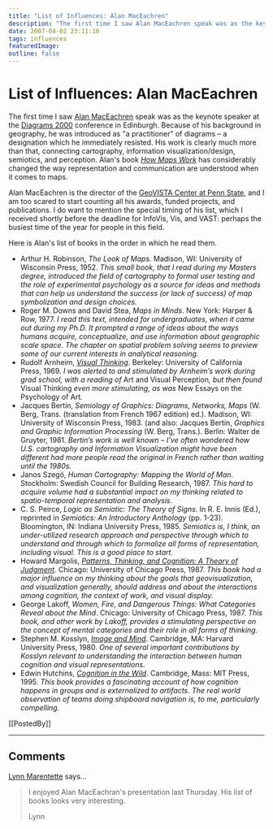 ```yaml
---
title: "List of Influences: Alan MacEachren"
description: "The first time I saw Alan MacEachren speak was as the keynote speaker at the Diagrams 2000 conference in Edinburgh. Because of his background in geography, he was introduced as \"a practitioner\" of diagrams &ndash; a designation which he immediately resisted. His work is clearly much more than that, connecting cartography, information visualization/design, semiotics, and perception. Alan's book How Maps Work has considerably changed the way representation and communication are understood when it comes to maps."
date: 2007-04-02 23:11:10
tags: influences
featuredImage: 
outline: false
---
```


# List of Influences: Alan MacEachren

The first time I saw <a href="http://www.geovista.psu.edu/members/maceachren/">Alan MacEachren</a> speak was as the keynote speaker at the <a href="http://www.cl.cam.ac.uk/Diag2000/">Diagrams 2000</a> conference in Edinburgh. Because of his background in geography, he was introduced as "a practitioner" of diagrams – a designation which he immediately resisted. His work is clearly much more than that, connecting cartography, information visualization/design, semiotics, and perception. Alan's book <a href="http://www.amazon.com/How-Maps-Work-Representation-Visualization/dp/157230040X"><em>How Maps Work</em></a> has considerably changed the way representation and communication are understood when it comes to maps.

Alan MacEachren is the director of the <a href="http://www.geovista.psu.edu/index.jsp">GeoVISTA Center at Penn State</a>, and I am too scared to start counting all his awards, funded projects, and publications. I do want to mention the special timing of his list, which I received shortly before the deadline for InfoVis, Vis, and VAST: perhaps the busiest time of the year for people in this field.

Here is Alan's list of books in the order in which he read them.

- Arthur H. Robinson, <em>The Look of Maps.</em> Madison, WI: University of Wisconsin Press, 1952. <em>This small book, that I read during my Masters degree, introduced the field of cartography to formal user testing and the role of experimental psychology as a source for ideas and methods that can help us understand the success (or lack of success) of map symbolization and design choices.</em>
- Roger M. Downs and David Stea, <em>Maps in Minds</em>. New York: Harper &amp; Row, 1977. <em>I read this text, intended for undergraduates, when it came out during my Ph.D. It prompted a range of ideas about the ways humans acquire, conceptualize, and use information about geographic scale space. The chapter on spatial problem solving seems to preview some of our current interests in analytical reasoning.</em>
- Rudolf Arnheim, <a href="http://www.amazon.com/Visual-Thinking-Rudolf-Arnheim/dp/0520018710/"><em>Visual Thinking</em></a>. Berkeley: University of California Press, 1969. <em>I was alerted to and stimulated by Arnheim’s work during grad school, with a reading of </em>Art and Visual Perception<em>, but then found </em>Visual Thinking<em> even more stimulating, as was </em>New Essays on the Psychology of Art<em>.</em>
- Jacques Bertin, <em>Semiology of Graphics: Diagrams, Networks, Maps</em> (W. Berg, Trans. (translation from French 1967 edition) ed.). Madison, WI: University of Wisconsin Press, 1983. (and also: Jacques Bertin, <em>Graphics and Graphic Information Processing</em> (W. Berg, Trans.). Berlin: Walter de Gruyter, 1981. <em>Bertin’s work is well known – I’ve often wondered how U.S. cartography and Information Visualization might have been different had more people read the original in French rather than waiting until the 1980s.</em>
- Janos Szegö, <em>Human Cartography: Mapping the World of Man</em>. Stockholm: Swedish Council for Building Research, 1987. <em>This hard to acquire volume had a substantial impact on my thinking related to spatio-temporal representation and analysis.</em>
- C. S. Peirce, <em>Logic as Semiotic: The Theory of Signs</em>. In R. E. Innis (Ed.), reprinted in <em>Semiotics: An Introductory Anthology</em> (pp. 1-23). Bloomington, IN: Indiana University Press, 1985. <em>Semiotics is, I think, an under-utilized research approach and perspective through which to understand and through which to formalize all forms of representation, including visual. This is a good place to start.</em>
- Howard Margolis, <a href="http://www.amazon.com/Patterns-Thinking-Cognition-Theory-Judgment/dp/0226505286"><em>Patterns, Thinking, and Cognition: A Theory of Judgment</em></a>. Chicago: University of Chicago Press, 1987. <em>This book had a major influence on my thinking about the goals that geovisualization, and visualization generally, should address and about the interactions among cognition, the context of work, and visual display.</em>
- George Lakoff, <em>Women, Fire, and Dangerous Things: What Categories Reveal about the Mind</em>. Chicago: University of Chicago Press, 1987. <em>This book, and other work by Lakoff, provides a stimulating perspective on the concept of mental categories and their role in all forms of thinking.</em>
- Stephen M. Kosslyn, <a href="http://www.amazon.com/Image-Mind-Stephen-M-Kosslyn/dp/0674443667"><em>Image and Mind</em></a>. Cambridge, MA: Harvard University Press, 1980. <em>One of several important contributions by Kosslyn relevant to understanding the interaction between human cognition and visual representations.</em>
- Edwin Hutchins, <em><a href="http://www.amazon.com/Cognition-Bradford-Books-Edwin-Hutchins/dp/0262581469/">Cognition in the Wild</a></em>. Cambridge, Mass: MIT Press, 1995. <em>This book provides a fascinating account of how cognition happens in groups and is externalized to artifacts. The real world observation of teams doing shipboard navigation is, to me, particularly compelling.</em>

[[PostedBy]]

<aside class="comments">

---
## Comments

<a href="http://tshwi.blogspot.com" rel="nofollow noopener" target="_blank">Lynn Marentette</a> says…
>	I enjoyed Alan MacEachran's presentation last Thursday.  His list of books looks very interesting.  
>	
>	Lynn

</aside>

